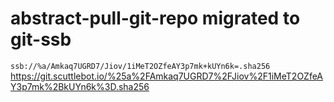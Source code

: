 # abstract-pull-git-repo migrated to git-ssb

`ssb://%a/Amkaq7UGRD7/Jiov/1iMeT2OZfeAY3p7mk+kUYn6k=.sha256`
https://git.scuttlebot.io/%25a%2FAmkaq7UGRD7%2FJiov%2F1iMeT2OZfeAY3p7mk%2BkUYn6k%3D.sha256
